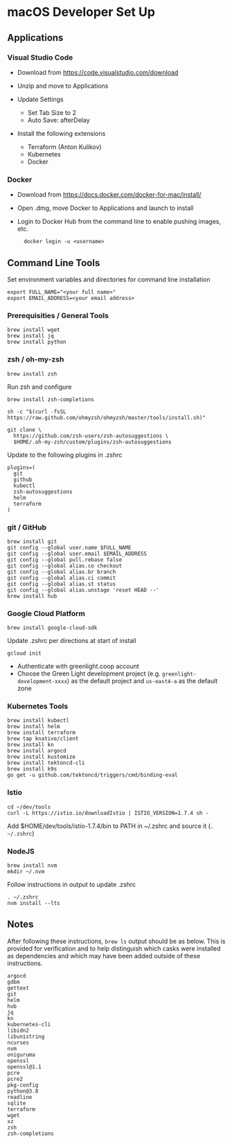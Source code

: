 # macOS Developer Set Up

## Applications

### Visual Studio Code

* Download from https://code.visualstudio.com/download

* Unzip and move to Applications

* Update Settings
    * Set Tab Size to 2
    * Auto Save: afterDelay

* Install the following extensions
  * Terraform (Anton Kulikov)
  * Kubernetes
  * Docker

### Docker

* Download from https://docs.docker.com/docker-for-mac/install/

* Open .dmg, move Docker to Applications and launch to install

* Login to Docker Hub from the command line to enable pushing images, etc.

        docker login -u <username>

## Command Line Tools

Set environment variables and directories for command line installation

    export FULL_NAME="<your full name>"
    export EMAIL_ADDRESS=<your email address>

### Prerequisities / General Tools

    brew install wget
    brew install jq
    brew install python

### zsh / oh-my-zsh
    
    brew install zsh

 Run zsh and configure

    brew install zsh-completions

    sh -c "$(curl -fsSL https://raw.github.com/ohmyzsh/ohmyzsh/master/tools/install.sh)"

    git clone \
      https://github.com/zsh-users/zsh-autosuggestions \
      $HOME/.oh-my-zsh/custom/plugins/zsh-autosuggestions


Update to the following plugins in .zshrc

    plugins=(
      git
      github
      kubectl
      zsh-autosuggestions
      helm
      terraform
    )

### git / GitHub

    brew install git
    git config --global user.name $FULL_NAME
    git config --global user.email $EMAIL_ADDRESS
    git config --global pull.rebase false
    git config --global alias.co checkout
    git config --global alias.br branch
    git config --global alias.ci commit
    git config --global alias.st status
    git config --global alias.unstage 'reset HEAD --'
    brew install hub

### Google Cloud Platform

    brew install google-cloud-sdk

Update .zshrc per directions at start of install

    gcloud init
        
* Authenticate with greenlight.coop account
* Choose the Green Light development project (e.g. `greenlight-development-xxxx`) as the default project and `us-east4-a` as the default zone

### Kubernetes Tools

    brew install kubectl
    brew install helm
    brew install terraform
    brew tap knative/client
    brew install kn
    brew install argocd
    brew install kustomize
    brew install tektoncd-cli
    brew install k9s
    go get -u github.com/tektoncd/triggers/cmd/binding-eval

### Istio

    cd ~/dev/tools
    curl -L https://istio.io/downloadIstio | ISTIO_VERSION=1.7.4 sh -

Add $HOME/dev/tools/istio-1.7.4/bin to PATH in ~/.zshrc and source it (`. ~/.zshrc`)

### NodeJS

    brew install nvm
    mkdir ~/.nvm
  
Follow instructions in output to update .zshrc
  
    . ~/.zshrc
    nvm install --lts

## Notes

After following these instructions, `brew ls` output should be as below. This is provided for verification and to
help distinguish which casks were installed as dependencies and which may have been added outside of these
instructions.

    argocd
    gdbm
    gettext
    git
    helm
    hub
    jq
    kn
    kubernetes-cli
    libidn2
    libunistring
    ncurses
    nvm
    oniguruma
    openssl
    openssl@1.1
    pcre
    pcre2
    pkg-config
    python@3.8
    readline
    sqlite
    terraform
    wget
    xz
    zsh
    zsh-completions
